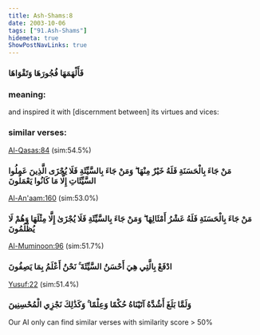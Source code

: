 ```yaml
---
title: Ash-Shams:8
date: 2003-10-06
tags: ["91.Ash-Shams"]
hidemeta: true 
ShowPostNavLinks: true 
---
```

### فَأَلْهَمَهَا فُجُورَهَا وَتَقْوَاهَا
### meaning: 
and inspired it with [discernment between] its virtues and vices:
### similar verses: 

[Al-Qasas:84](/28/84) (sim:54.5%)

### مَنْ جَاءَ بِالْحَسَنَةِ فَلَهُ خَيْرٌ مِنْهَا ۖ وَمَنْ جَاءَ بِالسَّيِّئَةِ فَلَا يُجْزَى الَّذِينَ عَمِلُوا السَّيِّئَاتِ إِلَّا مَا كَانُوا يَعْمَلُونَ

[Al-An'aam:160](/6/160) (sim:53.0%)

### مَنْ جَاءَ بِالْحَسَنَةِ فَلَهُ عَشْرُ أَمْثَالِهَا ۖ وَمَنْ جَاءَ بِالسَّيِّئَةِ فَلَا يُجْزَىٰ إِلَّا مِثْلَهَا وَهُمْ لَا يُظْلَمُونَ

[Al-Muminoon:96](/23/96) (sim:51.7%)

### ادْفَعْ بِالَّتِي هِيَ أَحْسَنُ السَّيِّئَةَ ۚ نَحْنُ أَعْلَمُ بِمَا يَصِفُونَ

[Yusuf:22](/12/22) (sim:51.4%)

### وَلَمَّا بَلَغَ أَشُدَّهُ آتَيْنَاهُ حُكْمًا وَعِلْمًا ۚ وَكَذَٰلِكَ نَجْزِي الْمُحْسِنِينَ

Our AI only can find similar verses with similarity score > 50% 
